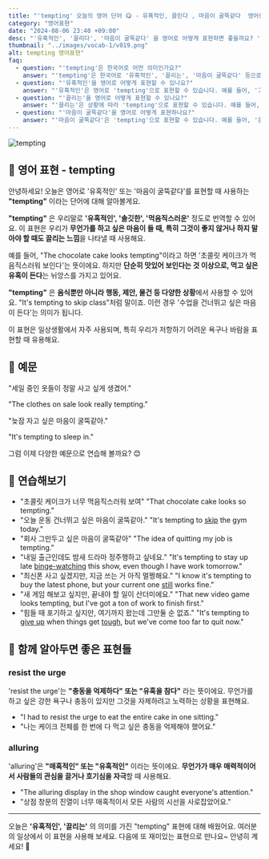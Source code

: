 ```yaml
---
title: "'tempting' 오늘의 영어 단어 😋 - 유혹적인, 끌린다 , 마음이 굴뚝같다  영어로"
category: "영어표현"
date: "2024-08-06 23:40 +09:00"
desc: "'유혹적인', '끌리다', '마음이 굴뚝같다' 을 영어로 어떻게 표현하면 좋을까요? '그 케이크가 먹음직스러워 보이지만, 난 다이어트 중이야.', '새 게임 해보고 싶지만, 일부터 끝내야 해요.' 등을 영어로 표현하는 법을 배워봅시다. 다양한 예문을 통해서 연습하고 본인의 표현으로 만들어 보세요."
thumbnail: "../images/vocab-1/v019.png"
alt: tempting 영어표현"
faq:
  - question: "'tempting'은 한국어로 어떤 의미인가요?"
    answer: "'tempting'은 한국어로 '유혹적인', '끌리는', '마음이 굴뚝같다' 등으로 번역될 수 있습니다. 무언가를 하고 싶은 마음이 들지만, 그렇게 하는 것이 꼭 좋은 선택은 아닐 때 자주 사용합니다."
  - question: "'유혹적인'을 영어로 어떻게 표현할 수 있나요?"
    answer: "'유혹적인'은 영어로 'tempting'으로 표현할 수 있습니다. 예를 들어, '그 케이크가 너무 유혹적이에요'는 'That cake looks very tempting'으로 말할 수 있습니다."
  - question: "'끌리는'을 영어로 어떻게 표현할 수 있나요?"
    answer: "'끌리는'은 상황에 따라 'tempting'으로 표현할 수 있습니다. 예를 들어, '즉흥 여행이 너무 끌려요'는 'The idea of a spontaneous trip is very tempting'으로 말할 수 있습니다."
  - question: "'마음이 굴뚝같다'을 영어로 어떻게 표현하나요?"
    answer: "'마음이 굴뚝같다'은 'tempting'으로 표현할 수 있습니다. 예를 들어, '운동을 건너뛰고 싶은 마음이 드네요'는 'It's tempting to skip the workout'으로 표현할 수 있습니다."
---
```


<img src="../images/vocab-1/v019-1.png" alt="tempting"/>

## 🌟 영어 표현 - tempting

안녕하세요! 오늘은 영어로 '유혹적인' 또는 '마음이 굴뚝같다'를 표현할 때 사용하는 **"tempting"** 이라는 단어에 대해 알아볼게요.

**"tempting"** 은 우리말로 **'유혹적인', '솔깃한', '먹음직스러운'** 정도로 번역할 수 있어요. 이 표현은 우리가 **무언가를 하고 싶은 마음이 들 때, 특히 그것이 좋지 않거나 하지 말아야 할 때도 끌리는 느낌**을 나타낼 때 사용해요.

예를 들어, "The chocolate cake looks tempting"이라고 하면 '초콜릿 케이크가 먹음직스러워 보인다'는 뜻이에요. 하지만 **단순히 맛있어 보인다는 것 이상으로, 먹고 싶은 유혹이 든다**는 뉘앙스를 가지고 있어요.

**"tempting"** 은 **음식뿐만 아니라 행동, 제안, 물건 등 다양한 상황**에서 사용할 수 있어요. "It's tempting to skip class"처럼 말이죠. 이런 경우 '수업을 건너뛰고 싶은 마음이 든다'는 의미가 됩니다.

이 표현은 일상생활에서 자주 사용되며, 특히 우리가 저항하기 어려운 욕구나 바람을 표현할 때 유용해요.

## 📖 예문

"세일 중인 옷들이 정말 사고 싶게 생겼어."

"The clothes on sale look really tempting."

"늦잠 자고 싶은 마음이 굴뚝같아."

"It's tempting to sleep in."

그럼 이제 다양한 예문으로 연습해 볼까요? 😊

## 💬 연습해보기

<ul data-interactive-list>
  <li data-interactive-item>
    <span data-toggler>"초콜릿 케이크가 너무 먹음직스러워 보여"</span>
    <span data-answer>"That chocolate cake looks so tempting."</span>
  </li>
  <li data-interactive-item>
    <span data-toggler>"오늘 운동 건너뛰고 싶은 마음이 굴뚝같아."</span>
    <span data-answer>"It's tempting to <a href="/blog/in-english/369.skip/">skip</a> the gym today."</span>
  </li>
  <li data-interactive-item>
    <span data-toggler>"회사 그만두고 싶은 마음이 굴뚝같아"</span>
    <span data-answer>"The idea of quitting my job is tempting."</span>
  </li>
  <li data-interactive-item>
    <span data-toggler>"내일 출근인데도 밤새 드라마 정주행하고 싶네요."</span>
    <span data-answer>"It's tempting to stay up late <a href="/blog/in-english/071.binge-watch/">binge-watching</a> this show, even though I have work tomorrow."</span>
  </li>
  <li data-interactive-item>
    <span data-toggler>"최신폰 사고 싶겠지만, 지금 쓰는 거 아직 멀쩡해요."</span>
    <span data-answer>"I know it's tempting to buy the latest phone, but your current one <a href="/blog/in-english/254.still/">still</a> works fine."</span>
  </li>
  <li data-interactive-item>
    <span data-toggler>"새 게임 해보고 싶지만, 끝내야 할 일이 산더미에요."</span>
    <span data-answer>"That new video game looks tempting, but I've got a ton of work to finish first."</span>
  </li>
  <li data-interactive-item>
    <span data-toggler>"힘들 때 포기하고 싶지만, 여기까지 왔는데 그만둘 순 없죠."</span>
    <span data-answer>"It's tempting to <a href="/blog/vocab-1/046.give-up/">give up</a> when things get <a href="/blog/in-english/183.tough/">tough</a>, but we've come too far to quit now."</span>
  </li>
</ul>

## 🤝 함께 알아두면 좋은 표현들

### resist the urge

'resist the urge'는 **"충동을 억제하다" 또는 "유혹을 참다"** 라는 뜻이에요. 무언가를 하고 싶은 강한 욕구나 충동이 있지만 그것을 자제하려고 노력하는 상황을 표현해요.

- "I had to resist the urge to eat the entire cake in one sitting."
- "나는 케이크 전체를 한 번에 다 먹고 싶은 충동을 억제해야 했어요."

### alluring

'alluring'은 **"매혹적인" 또는 "유혹적인"** 이라는 뜻이에요. **무언가가 매우 매력적이어서 사람들의 관심을 끌거나 호기심을 자극**할 때 사용해요.

- "The alluring display in the shop window caught everyone's attention."
- "상점 창문의 진열이 너무 매혹적이서 모든 사람의 시선을 사로잡았어요."

---

오늘은 **'유혹적인', '끌리는'** 의 의미를 가진 "tempting" 표현에 대해 배웠어요. 여러분의 일상에서 이 표현을 사용해 보세요. 다음에 또 재미있는 표현으로 만나요~ 안녕히 계세요! 🚀
